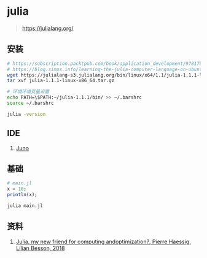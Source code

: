 # julia

> <https://julialang.org/>

## 安装

```bash
# https://subscription.packtpub.com/book/application_development/9781788998369/1/ch01lvl1sec12/installing-julia-from-binaries
# https://blog.simos.info/learning-the-julia-computer-language-on-ubuntu/
wget https://julialang-s3.julialang.org/bin/linux/x64/1.1/julia-1.1.1-linux-x86_64.tar.gz
tar xvf julia-1.1.1-linux-x86_64.tar.gz

# 环境环境变量设置
echo PATH=\$PATH:~/julia-1.1.1/bin/ >> ~/.barshrc
source ~/.barshrc

julia -version
```

## IDE

1. [Juno](https://junolab.org)

## 基础

```julia
# main.jl
x = 10;
println(x);
```

```bash
julia main.jl
```

## 资料

1. [Julia, my new friend for computing andoptimization?, Pierre Haessig, Lilian Besson, 2018](https://hal.archives-ouvertes.fr/cel-01830248/document)